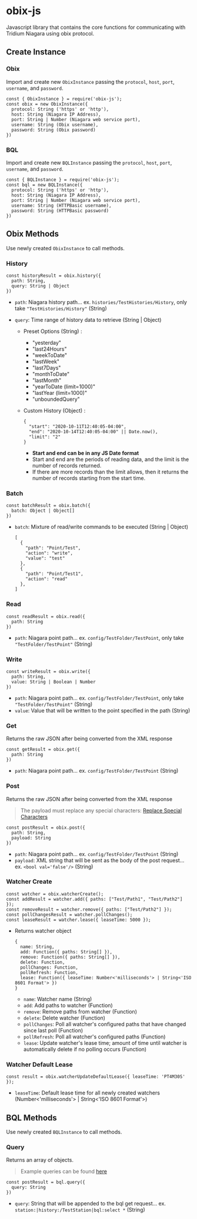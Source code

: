 # obix-js

Javascript library that contains the core functions for communicating with Tridium Niagara using obix protocol.

## Create Instance

### Obix

Import and create new `ObixInstance` passing the `protocol`, `host`, `port`, `username`, and `password`.

```
const { ObixInstance } = require('obix-js');
const obix = new ObixInstance({
  protocol: String ('https' or 'http'),
  host: String (Niagara IP Address),
  port: String | Number (Niagara web service port),
  username: String (Obix username),
  password: String (Obix password)
})
```

### BQL

Import and create new `BQLInstance` passing the `protocol`, `host`, `port`, `username`, and `password`.

```
const { BQLInstance } = require('obix-js');
const bql = new BQLInstance({
  protocol: String ('https' or 'http'),
  host: String (Niagara IP Address),
  port: String | Number (Niagara web service port),
  username: String (HTTPBasic username),
  password: String (HTTPBasic password)
})
```

## Obix Methods

Use newly created `ObixInstance` to call methods.

### History

```
const historyResult = obix.history({
  path: String,
  query: String | Object
})
```

- `path`: Niagara history path... ex. `histories/TestHistories/History`, only take `"TestHistories/History"` (String)
- `query`: Time range of history data to retrieve (String | Object)

  - Preset Options (String) :
    - "yesterday"
    - "last24Hours"
    - "weekToDate"
    - "lastWeek"
    - "last7Days"
    - "monthToDate"
    - "lastMonth"
    - "yearToDate (limit=1000)"
    - "lastYear (limit=1000)"
    - "unboundedQuery"
  - Custom History (Object) :

    ```
    {
      "start": "2020-10-11T12:40:05-04:00",
      "end": "2020-10-14T12:40:05-04:00" || Date.now(),
      "limit": "2"
    }
    ```

    - **Start and end can be in any JS Date format**
    - Start and end are the periods of reading data, and the limit is the number of records returned.
    - If there are more records than the limit allows, then it returns the number of records starting from the start time.

### Batch

```
const batchResult = obix.batch({
  batch: Object | Object[]
})
```

- `batch`: Mixture of read/write commands to be executed (String | Object)

  ```
  [
    {
      "path": "Point/Test",
      "action": "write",
      "value": "test"
    },
    {
      "path": "Point/Test1",
      "action": "read"
    },
  ]
  ```

### Read

```
const readResult = obix.read({
  path: String
})
```

- `path`: Niagara point path... ex. `config/TestFolder/TestPoint`, only take `"TestFolder/TestPoint"` (String)

### Write

```
const writeResult = obix.write({
  path: String,
  value: String | Boolean | Number
})
```

- `path`: Niagara point path... ex. `config/TestFolder/TestPoint`, only take `"TestFolder/TestPoint"` (String)
- `value`: Value that will be written to the point specified in the path (String)

### Get

Returns the raw JSON after being converted from the XML response

```
const getResult = obix.get({
  path: String
})
```

- `path`: Niagara point path... ex. `config/TestFolder/TestPoint` (String)

### Post

Returns the raw JSON after being converted from the XML response

> The payload must replace any special characters: [Replace Special Characters](https://stackoverflow.com/questions/1091945/what-characters-do-i-need-to-escape-in-xml-documents#:~:text=XML%20escape%20characters,the%20W3C%20Markup%20Validation%20Service)

```
const postResult = obix.post({
  path: String,
  payload: String
})
```

- `path`: Niagara point path... ex. `config/TestFolder/TestPoint` (String)
- `payload`: XML string that will be sent as the body of the post request... ex. `<bool val='false'/>` (String)

### Watcher Create

```
const watcher = obix.watcherCreate();
const addResult = watcher.add({ paths: ["Test/Path1", "Test/Path2"] });
const removeResult = watcher.remove({ paths: ["Test/Path2"] });
const pollChangesResult = watcher.pollChanges();
const leaseResult = watcher.lease({ leaseTime: 5000 });
```

- Returns watcher object

  ```
  {
    name: String,
    add: Function({ paths: String[] }),
    remove: Function({ paths: String[] }),
    delete: Function,
    pollChanges: Function,
    pollRefresh: Function,
    lease: Function({ leaseTime: Number<'milliseconds'> | String<'ISO 8601 Format'> })
  }
  ```

  - `name`: Watcher name (String)
  - `add`: Add paths to watcher (Function)
  - `remove`: Remove paths from watcher (Function)
  - `delete`: Delete watcher (Function)
  - `pollChanges`: Poll all watcher's configured paths that have changed since last poll (Function)
  - `pollRefresh`: Poll all watcher's configured paths (Function)
  - `lease`: Update watcher's lease time; amount of time until watcher is automatically delete if no polling occurs (Function)

### Watcher Default Lease

```
const result = obix.watcherUpdateDefaultLease({ leaseTime: 'PT4M30S' });
```

- `leaseTime`: Default lease time for all newly created watchers (Number<'milliseconds'> | String<'ISO 8601 Format'>)

## BQL Methods

Use newly created `BQLInstance` to call methods.

### Query

Returns an array of objects.

> Example queries can be found [here](https://gist.github.com/mrupperman/8a0761bbb416b8ef1ca4f51c228f63bf)

```
const postResult = bql.query({
  query: String
})
```

- `query`: String that will be appended to the bql get request... ex. `station:|history:/TestStation|bql:select *` (String)
